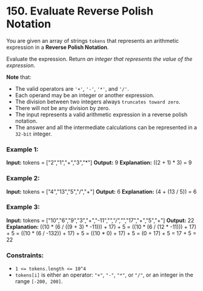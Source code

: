 # 150. Evaluate Reverse Polish Notation

You are given an array of strings `tokens` that represents an arithmetic expression in a **Reverse Polish Notation**.

Evaluate the expression. Return *an integer that represents the value of the expression*.

**Note** that:
- The valid operators are `'+'`, `'-'`, `'*'`, and `'/'`.
- Each operand may be an integer or another expression.
- The division between two integers always `truncates toward zero`.
- There will not be any division by zero.
- The input represents a valid arithmetic expression in a reverse polish notation.
- The answer and all the intermediate calculations can be represented in a `32-bit` integer.
 
### Example 1:
**Input:** tokens = ["2","1","+","3","*"]
**Output:** 9
**Explanation:** ((2 + 1) * 3) = 9

### Example 2:
**Input:** tokens = ["4","13","5","/","+"]
**Output:** 6
**Explanation:** (4 + (13 / 5)) = 6
### Example 3:
**Input:** tokens = ["10","6","9","3","+","-11","*","/","*","17","+","5","+"]
**Output:** 22
**Explanation:** 
    ((10 * (6 / ((9 + 3) * -11))) + 17) + 5
    = ((10 * (6 / (12 * -11))) + 17) + 5
    = ((10 * (6 / -132)) + 17) + 5
    = ((10 * 0) + 17) + 5
    = (0 + 17) + 5
    = 17 + 5
    = 22
 
### Constraints:
- `1 <= tokens.length <= 10^4`
- `tokens[i]` is either an operator: `"+"`, `"-"`, `"*"`, or `"/"`, or an integer in the range `[-200, 200]`.